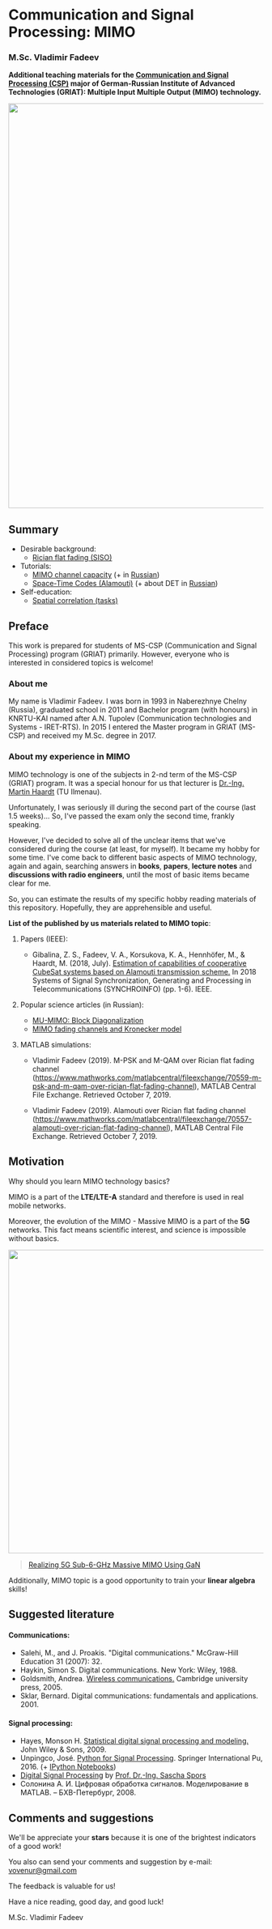 # Communication and Signal Processing: MIMO
### M.Sc. Vladimir Fadeev

**Additional teaching materials for the [Communication and Signal Processing (CSP)](https://griat.kai.ru/communications-and-signal-processing) major of German-Russian Institute of Advanced Technologies (GRIAT): Multiple Input Multiple Output (MIMO) technology.**

<img src="https://www.welotec.com/files/CMS%20Landingpages/lte-mimo-antennen.jpg" width="800" />

## Summary

- Desirable background:
   * [Rician flat fading (SISO)](https://nbviewer.jupyter.org/github/kirlf/CSP/blob/master/MIMO/RicianFlatFadingMATLAB.ipynb)
- Tutorials:
    * [MIMO channel capacity](https://nbviewer.jupyter.org/github/kirlf/CSP/blob/master/MIMO/MIMO%20Capacity.ipynb) (+ in [Russian](https://habr.com/ru/post/448570/))
    * [Space-Time Codes (Alamouti)](https://nbviewer.jupyter.org/github/kirlf/CSP/blob/master/MIMO/Alamouti.ipynb) (+ about DET in [Russian](https://habr.com/ru/post/452494/))
- Self-education:
    * [Spatial correlation (tasks)](https://nbviewer.jupyter.org/github/kirlf/CSP/blob/master/MIMO/Spatial_Correlation.ipynb)


## Preface

This work is prepared for students of MS-CSP (Communication and Signal Processing) program (GRIAT) primarily. However, everyone who is interested in considered topics is welcome!

### About me

My name is Vladimir Fadeev. I was born in 1993 in Naberezhnye Chelny (Russia), graduated school in 2011 and Bachelor program (with honours) in KNRTU-KAI named after A.N. Tupolev (Communication technologies and Systems - IRET-RTS). In 2015 I entered the Master program in GRIAT (MS-CSP) and received my M.Sc. degree in 2017.

### About my experience in MIMO

MIMO technology is one of the subjects in 2-nd term of the MS-CSP (GRIAT) program. It was a special honour for us that lecturer is [Dr.-Ing. Martin Haardt](https://scholar.google.de/citations?user=h8MtCjsAAAAJ&hl=de) (TU Ilmenau). 

Unfortunately, I was seriously ill during the second part of the course (last 1.5 weeks)... So, I've passed the exam only the second time, frankly speaking.

However, I've decided to solve all of the unclear items that we've considered during the course (at least, for myself). It became my hobby for some time. I've come back to different basic aspects of MIMO technology, again and again, searching answers in **books**, **papers**, **lecture notes** and **discussions with radio engineers**, until the most of basic items became clear for me.

So, you can estimate the results of my specific hobby reading materials of this repository. Hopefully, they are apprehensible and useful.

**List of the published by us materials related to MIMO topic**:

1. Papers (IEEE):

    -  Gibalina, Z. S., Fadeev, V. A., Korsukova, K. A., Hennhöfer, M., & Haardt, M. (2018, July). [Estimation of capabilities of cooperative CubeSat systems based on Alamouti transmission scheme.](http://www5.tu-ilmenau.de/nt/generic/paper_pdfs/08456940.pdf) In 2018 Systems of Signal Synchronization, Generating and Processing in Telecommunications (SYNCHROINFO) (pp. 1-6). IEEE.

2. Popular science articles (in Russian):

    - [MU-MIMO: Block Diagonalization](https://habr.com/ru/post/450948/)
    - [MIMO fading channels and Kronecker model](https://habr.com/ru/post/447172/)

3. MATLAB simulations:

    - Vladimir Fadeev (2019). M-PSK and M-QAM over Rician flat fading channel (https://www.mathworks.com/matlabcentral/fileexchange/70559-m-psk-and-m-qam-over-rician-flat-fading-channel), MATLAB Central File Exchange. Retrieved October 7, 2019.

    - Vladimir Fadeev (2019). Alamouti over Rician flat fading channel (https://www.mathworks.com/matlabcentral/fileexchange/70557-alamouti-over-rician-flat-fading-channel), MATLAB Central File Exchange. Retrieved October 7, 2019.


## Motivation

Why should you learn MIMO technology basics?

MIMO is a part of the **LTE/LTE-A** standard and therefore is used in real mobile networks.

Moreover, the evolution of the MIMO - Massive MIMO is a part of the **5G** networks. This fact means scientific interest, and science is impossible without basics.

<img src="https://base.imgix.net/files/base/ebm/mwrf/image/2018/09/www_mwrf_com_sites_mwrf.com_files_1018_40P_Fig3.png?auto=format&fit=max&w=1440" width="600" />

> [Realizing 5G Sub-6-GHz Massive MIMO Using GaN](https://www.mwrf.com/semiconductors/realizing-5g-sub-6-ghz-massive-mimo-using-gan)

Additionally, MIMO topic is a good opportunity to train your **linear algebra** skills!

## Suggested literature

#### Communications:
   * Salehi, M., and J. Proakis. "Digital communications." McGraw-Hill Education 31 (2007): 32.
   * Haykin, Simon S. Digital communications. New York: Wiley, 1988.
   * Goldsmith, Andrea. [Wireless communications.](http://wsl.stanford.edu/~andrea/Wireless/Book.pdf) Cambridge university press, 2005.
   * Sklar, Bernard. Digital communications: fundamentals and applications. 2001.

#### Signal processing:
  * Hayes, Monson H. [Statistical digital signal processing and modeling.](https://www.mathworks.com/matlabcentral/fileexchange/2183-statistical-digital-signal-processing-and-modeling?s_tid=prof_contriblnk) John Wiley & Sons, 2009.
  * Unpingco, José. [Python for Signal Processing](https://electrovolt.ir/wp-content/uploads/2017/07/Python_For_Signal_Processing_ElectroVolt.ir_.pdf). Springer International Pu, 2016. (+ [IPython Notebooks](https://github.com/unpingco/Python-for-Signal-Processing))
  * [Digital Signal Processing](https://dsp-nbsphinx.readthedocs.io/en/nbsphinx-experiment/index.html) by [Prof. Dr.-Ing. Sascha Spors](https://dsp-nbsphinx.readthedocs.io/en/nbsphinx-experiment/index.html)
  * Солонина А. И. Цифровая обработка сигналов. Моделирование в MATLAB. – БХВ-Петербург, 2008.

## Comments and suggestions

We'll be appreciate your **stars** because it is one of the brightest indicators of a good work!

You also can send your comments and suggestion by e-mail: vovenur@gmail.com

The feedback is valuable for us!

Have a nice reading, good day, and good luck!

M.Sc. Vladimir Fadeev
